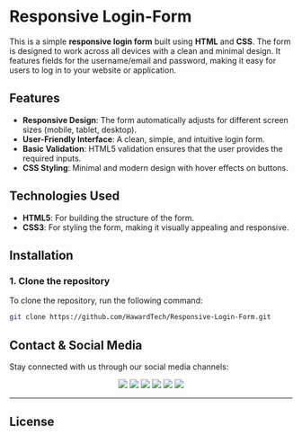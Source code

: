 # Responsive Login-Form


This is a simple **responsive login form** built using **HTML** and **CSS**. The form is designed to work across all devices with a clean and minimal design. It features fields for the username/email and password, making it easy for users to log in to your website or application.

## Features
- **Responsive Design**: The form automatically adjusts for different screen sizes (mobile, tablet, desktop).
- **User-Friendly Interface**: A clean, simple, and intuitive login form.
- **Basic Validation**: HTML5 validation ensures that the user provides the required inputs.
- **CSS Styling**: Minimal and modern design with hover effects on buttons.

## Technologies Used
- **HTML5**: For building the structure of the form.
- **CSS3**: For styling the form, making it visually appealing and responsive.

## Installation

### 1. Clone the repository
To clone the repository, run the following command:
```bash
git clone https://github.com/HawardTech/Responsive-Login-Form.git

````
## Contact & Social Media

Stay connected with us through our social media channels:

<p align="center">
<a href="https://instagram.com/iamhawardlee" target="_blank"><img src="https://img.shields.io/badge/Instagram-%23E4405F.svg?style=for-the-badge&logo=Instagram&logoColor=white"></a>
<a href="https://facebook.com/yourusername" target="_blank"><img src="https://img.shields.io/badge/Facebook-%231877F2.svg?style=for-the-badge&logo=Facebook&logoColor=white"></a>
<a href="https://twitter.com/haward254" target="_blank"><img src="https://img.shields.io/badge/X-%23000000.svg?style=for-the-badge&logo=Twitter&logoColor=white"></a>
<a href="https://linkedin.com/in/yourusername" target="_blank"><img src="https://img.shields.io/badge/LinkedIn-%230077B5.svg?style=for-the-badge&logo=LinkedIn&logoColor=white"></a>
<a href="https://wa.me/yourphonenumber" target="_blank"><img src="https://img.shields.io/badge/WhatsApp-%25D366.svg?style=for-the-badge&logo=WhatsApp&logoColor=white"></a>
<a href="mailto:your-email@example.com" target="_blank"><img src="https://img.shields.io/badge/Email-%23D14836.svg?style=for-the-badge&logo=Gmail&logoColor=white"></a>
</p>

---

## License

